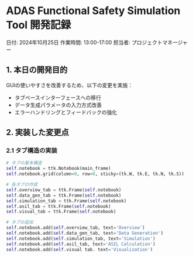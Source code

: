 # ADAS Functional Safety Simulation Tool 開発記録

日付: 2024年10月25日
作業時間: 13:00-17:00
担当者: プロジェクトマネージャー

## 1. 本日の開発目的

GUIの使いやすさを改善するため、以下の変更を実施：
- タブベースインターフェースへの移行
- データ生成パラメータの入力方式改善
- エラーハンドリングとフィードバックの強化

## 2. 実装した変更点

### 2.1 タブ構造の実装
```python
# タブの基本構造
self.notebook = ttk.Notebook(main_frame)
self.notebook.grid(column=0, row=0, sticky=(tk.W, tk.E, tk.N, tk.S))

# 各タブの作成
self.overview_tab = ttk.Frame(self.notebook)
self.data_gen_tab = ttk.Frame(self.notebook)
self.simulation_tab = ttk.Frame(self.notebook)
self.asil_tab = ttk.Frame(self.notebook)
self.visual_tab = ttk.Frame(self.notebook)

# タブの追加
self.notebook.add(self.overview_tab, text='Overview')
self.notebook.add(self.data_gen_tab, text='Data Generation')
self.notebook.add(self.simulation_tab, text='Simulation')
self.notebook.add(self.asil_tab, text='ASIL Calculation')
self.notebook.add(self.visual_tab, text='Visualization')
```

### 2.2 データ生成タブの改善
- Weight Parameters
  - 動的な追加/削除機能実装
  ```python
  def add_weight_entry(self):
      index = len(self.weight_entries)
      frame = ttk.Frame(self.weight_frame)
      frame.grid(column=0, row=index+1, sticky=(tk.W, tk.E), pady=2)
      
      entry = ttk.Entry(frame, width=10)
      entry.grid(column=0, row=0, padx=5)
      
      delete_btn = ttk.Button(frame, text="×", width=3,
                          command=lambda: self.remove_weight_entry(frame, entry))
      delete_btn.grid(column=1, row=0, padx=5)
      
      self.weight_entries.append(entry)
  ```

- Range Parameters
  - Start/End/Step入力フィールドの統一的な実装
  ```python
  # 例：Velocity Range
  ttk.Label(ranges_frame, text="Velocity Range (km/h)").grid(...)
  self.vset_start = ttk.Entry(ranges_frame, width=10)
  self.vset_end = ttk.Entry(ranges_frame, width=10)
  self.vset_step = ttk.Entry(ranges_frame, width=10)
  ```

### 2.3 エラーハンドリングの改善
```python
try:
    # 処理
    message = "Operation completed successfully"
    self.status_text.delete('1.0', tk.END)
    self.status_text.insert('1.0', message)
except Exception as e:
    error_message = f"エラーが発生しました: {str(e)}"
    self.result_text.insert(tk.END, error_message + "\n")
    messagebox.showerror("Error", error_message)
```

## 3. 確認した動作

1. タブ切り替え
   - [x] 全タブが正しく表示される
   - [x] タブ切り替えでコンテンツが保持される

2. データ生成
   - [x] Weight入力フィールドの追加/削除
   - [x] 範囲パラメータの入力
   - [x] データ生成の実行

3. エラーハンドリング
   - [x] 不正な入力値のチェック
   - [x] エラーメッセージの表示
   - [x] 状態表示の更新

## 4. 発見された課題

1. UI/UX
   - [ ] 入力フィールドのサイズ統一
   - [ ] タブ内のスペーシング調整
   - [ ] ツールチップの追加

2. 機能
   - [ ] 入力値のバリデーション強化
   - [ ] パラメータプリセットの保存/読み込み
   - [ ] キーボードショートカットの実装

3. エラー処理
   - [ ] より具体的なエラーメッセージ
   - [ ] エラー発生時の復帰処理
   - [ ] データ検証の強化

## 5. 次回の開発計画

優先度の高い改善項目：
1. 入力値のバリデーション機能実装
2. ヘルプ情報の追加
3. レイアウトの微調整

予定作業時間：4時間
目標完了日：2024年10月30日

## 6. 技術メモ

- tkinter.ttk.Notebookを使用したタブ実装
- gridジオメトリマネージャによるレイアウト制御
- メッセージボックスによるエラー通知の実装
- フレーム入れ子構造でのUI整理

## 7. 参考リンク

- [Tkinter Documentation](https://docs.python.org/3/library/tkinter.html)
- [Ttk Widgets](https://docs.python.org/3/library/tkinter.ttk.html)

